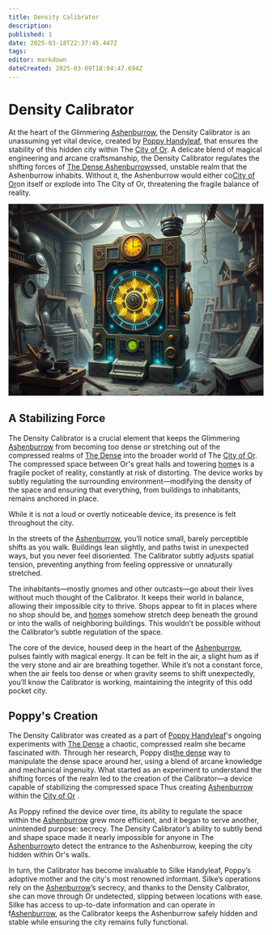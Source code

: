 ```yaml
---
title: Density Calibrator
description: 
published: 1
date: 2025-03-18T22:37:45.447Z
tags: 
editor: markdown
dateCreated: 2025-03-09T18:04:47.694Z
---
```


# Density Calibrator

At the heart of the Glimmering [Ashenburrow](/location/settlement/city/ashenburrow), the Density Calibrator is an unassuming yet vital device, created by [Poppy Handyleaf](/location/settlement/city/ashenburrow/poppy-handyleaf), that ensures the stability of this hidden city within The [City of Or](/location/settlement/city/city-of-or). A delicate blend of magical engineering and arcane craftsmanship, the Density Calibrator regulates the shifting forces of [The Dense](/location/area/the-dense),[Ashenburrow](/location/settlement/cit[Ashenburrow](/location/settlement/city/ashenburrow)ow)ssed, unstable realm that the Ashenburrow inhabits. Without it, the Ashenburrow would either co[City of Or](/location/settlement/city/city-of-or)on itself or explode into The City of Or, threatening the fragile balance of reality.

![the_density_calibrator.png](/world/the_density_calibrator.png)

## A Stabilizing Force
The Density Calibrator is a crucial element that keeps the Glimmering [Ashenburrow](/location/settlement/city/ashenburrow) from becoming too dense or stretching out of the compressed realms of [The Dense](/location/area/the-dense) into the broader world of The [City of Or](/location/settlement/city/city-of-or). The compressed space between Or's great halls and towering [home](/home)s is a fragile pocket of reality, constantly at risk of distorting. The device works by subtly regulating the surrounding environment—modifying the density of the space and ensuring that everything, from buildings to inhabitants, remains anchored in place.

While it is not a loud or overtly noticeable device, its presence is felt throughout the city.

In the streets of the [Ashenburrow](/location/settlement/city/ashenburrow), you’ll notice small, barely perceptible shifts as you walk. Buildings lean slightly, and paths twist in unexpected ways, but you never feel disoriented. The Calibrator subtly adjusts spatial tension, preventing anything from feeling oppressive or unnaturally stretched.

The inhabitants—mostly gnomes and other outcasts—go about their lives without much thought of the Calibrator. It keeps their world in balance, allowing their impossible city to thrive. Shops appear to fit in places where no shop should be, and [home](/home)s somehow stretch deep beneath the ground or into the walls of neighboring buildings. This wouldn’t be possible without the Calibrator’s subtle regulation of the space.

The core of the device, housed deep in the heart of the [Ashenburrow](/location/settlement/city/ashenburrow), pulses faintly with magical energy. It can be felt in the air, a slight hum as if the very stone and air are breathing together. While it’s not a constant force, when the air feels too dense or when gravity seems to shift unexpectedly, you’ll know the Calibrator is working, maintaining the integrity of this odd pocket city.

## Poppy's Creation
The Density Calibrator was created as a part of [Poppy Handyleaf](/location/settlement/city/ashenburrow/poppy-handyleaf)'s ongoing experiments with [The Dense](/location/area/the-dense) a chaotic, compressed realm she became fascinated with. Through her research, Poppy dis[the dense](/location/area/the-dense) way to manipulate the dense space around her, using a blend of arcane knowledge and mechanical ingenuity. What started as an experiment to understand the shifting forces of the realm led to the creation of the Calibrator—a device capable of stabilizing the compressed space Thus creating [Ashenburrow](/location/settlement/city/ashenburrow) within the [City of Or](/location/settlement/city/city-of-or) .

As Poppy refined the device over time, its ability to regulate the space within the [Ashenburrow](/location/settlement/city/ashenburrow) grew more efficient, and it began to serve another, unintended purpose: secrecy. The Density Calibrator’s ability to subtly bend and shape space made it nearly impossible for anyone in The [Ashenburrow](/location/settlement/city/ashenburrow)to detect the entrance to the Ashenburrow, keeping the city hidden within Or's walls.

In turn, the Calibrator has become invaluable to Silke Handyleaf, Poppy’s adoptive mother and the city's most renowned informant. Silke’s operations rely on the [Ashenburrow](/location/settlement/city/ashenburrow)’s secrecy, and thanks to the Density Calibrator, she can move through Or undetected, slipping between locations with ease. Silke has access to up-to-date information and can operate in f[Ashenburrow](/location/settlement/city/ashenburrow), as the Calibrator keeps the Ashenburrow safely hidden and stable while ensuring the city remains fully functional.


